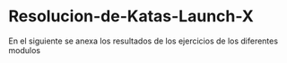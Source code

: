 # Resolucion-de-Katas-Launch-X
En el siguiente se anexa los resultados de los ejercicios de los diferentes modulos
